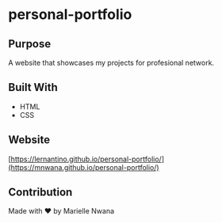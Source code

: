 # personal-portfolio

## Purpose
A website that showcases my projects for profesional network.

## Built With
* HTML
* CSS

## Website
[https://lernantino.github.io/personal-portfolio/](https://mnwana.github.io/personal-portfolio/)

## Contribution
Made with ❤️ by Marielle Nwana
